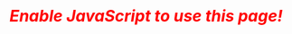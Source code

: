 <body>
  <div id=inputDiv style='display:none;'>
    <h2>Privacy Notice</h2>
    <p>Azure error messages typically include Subscription IDs and/or other sensitive information.</p>
    <p>To protect your privacy and security, this webpage <b>uses JavaScript to parse the error code within your local web browser</b>. No information you provide is submitted, recorded, or otherwise tracked by this site.</p>
    <br>
    <h2>Your Error Message</h2>
    <textarea id=inputBox rows=20 cols=85 disabled></textarea>
    <br><br>
    <input type=button id=submitButton value='Parse Error' onclick='parse()' disabled>
    <br>
    <br>
  </div>
  <div id=outputDiv style='display:none;'>
  </div>
  <div id=disclaimDiv style='display:none;'>
    <br>
    <h2>Disclaimer</h2>
    <p>The information on this website is for general informational purposes only. The owner/author makes no representation or warranty, express or implied. Use of this site is solely at your own risk.</p>
  </div>
  <div id=jsWarn>
    <font style='color:red; font-weight:bold; font-style:italic; font-size:2em'>Enable JavaScript to use this page!</font>
    <br><br>
  </div>
</body>



<script>
  //Hide "jsWarn" div tag
  document.getElementById("jsWarn").style.display = 'none';
  
  //Unhide "inputDiv" div tag
  document.getElementById("inputDiv").style.display = 'block';
  document.getElementById("disclaimDiv").style.display = 'block';

  //Enable field and button
  document.getElementById("inputBox").disabled = false;
  document.getElementById("submitButton").disabled = false;


  //Define variables
  var outputHeader = "<h2>Results</h2>";
  
  //Display outputDiv window and stop processing script
  function showOutput(outputText){
    document.getElementById("outputDiv").style.display = 'block';
    document.getElementById('outputDiv').innerHTML = outputHeader + outputText;
    throw new Error("");
  }

  //Main Fuction - Process/Parse Input
  function parse() {
    //Get input and replace single quotes with double quotes. JS will not recognize the JSON format with single quotes.
    var userInput = document.getElementById("inputBox").value;
    var userInput = userInput.replace(/\'/g, "\"");

    //Confirm JSON format or exit
    try {
      var content = JSON.parse(userInput);
    } catch (e) {
      //If invalid JSON, set error message and stop processing script
      var outputText = "<p><font style='color:red; font-weight:bold;'>Input is not valid JSON!</font></p>";
      showOutput(outputText);
    }

    //Match error code
    switch (content.code) {
      case 'MoveCannotProceedWithResourcesNotInSucceededState':
        var outputText = "<p>Matched on 'MoveCannotProceedWithResourcesNotInSucceededState'</p>";
        showOutput(outputText);
        break;
      case undefined:
        var outputText = "<p><font style='color:red; font-weight:bold;'>Unable to locate an object named 'code' in the provided JSON.</font></p>";
        showOutput(outputText);
        break;
      default:
        var outputText = "<p><font style='color:red; font-weight:bold;'>The error code ('" + content.code + "') is not recognized.</font><br><br>###Insert Instructions to Report It###</p>";
        showOutput(outputText);
    }

    //The below is just for testing purposes
    //var outputText = "<p><font style='color:pink; font-weight:bold;'>End of Script</font></p>";
    //showOutput(outputText);
  }
</script>
